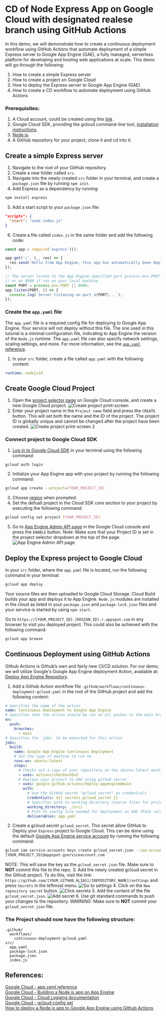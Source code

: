# CD of Node Express App on Google Cloud with designated realese branch using GitHub Actions

In this demo, we will demonstrate how to create a continuous deployment workflow using GitHub Actions that automate deployment of a simple Express server to Google App Engine (GAE), a fully managed, serverless platform for developing and hosting web applications at scale. This demo will go through the following:
1. How to create a simple Express server
2. How to create a project on Google Cloud
3. How to deploy the Express server to Google App Engine (GAE)
4. How to create a CD workflow to automate deployment using GitHub Actions

### Prerequisites:
1. A Cloud account, could be created using this [link](https://console.cloud.google.com/freetrial?_ga=2.23823484.712324435.1617348446-1668699610.1617348446) .
2. Google Cloud SDK, providing the gcloud command-line tool, [installation instructions](https://cloud.google.com/sdk/docs/install).
3. [Node.js](https://nodejs.org/en/).
4. A GitHub repository for your project, clone it and cd into it.

## Create a simple Express server

1. Navigate to the root of your GitHub repository.
2. Create a new folder called `src`.
3. Navigate into the newly created `src` folder in your terminal, and create a `package.json` file by running `npm init`.
4. Add Express as a dependency by running:
```js
npm install express
```
5. Add a start script to your `package.json` file:
```json
"scripts": {
  "start": "node index.js"
}
```
6. Create a file called `index.js` in the same folder and add the following code:
```js
const app = require('express')();

app.get('/', (_, res) => {
  res.send('Hello from App Engine, this app has automatically been deployed with GitHub!');
});

// The server listen to the App Engine-specified port process.env.PORT
// or on 8080 if run on your local machine.
const PORT = process.env.PORT || 8080;
app.listen(PORT, () => {
  console.log(`Server listening on port ${PORT}...`);
});
```

### Create the `app.yaml` file
The `app.yaml` file is a required config file for deploying to Google App Engine. Your service will not deploy without this file. The one used in this tutorial is a minimal configuration file, indicating to App Engine the version of the `Node.js` runtime. The `app.yaml` file can also specify network settings, scaling settings, and more. For more information, see the [`app.yaml` reference](https://cloud.google.com/appengine/docs/standard/nodejs/config/appref).

1. In your `src` folder, create a file called `app.yaml` with the following content:
```yaml
runtime: nodejs14
```


## Create Google Cloud Project
1. Open the [project selector page](https://console.cloud.google.com/projectselector2/home/dashboard) on Google Cloud console, and create a new Google Cloud project.
![Create project print-screen](./assets/create-project.png)
2. Enter your project name in the `Project name` field and press the `CREATE` button. This will set both the name and the ID of the project. The project ID is globally unique and cannot be changed after the project have been created.
![Create project print-screen 2](./assets/create-project2.png)


### Connect project to Google Cloud SDK
1. [Log in to Google Cloud SDK](https://cloud.google.com/sdk/docs/authorizing) in your terminal using the following command:
```bash
gcloud auth login
```
2. Initialize your App Engine app with your project by running the following command:
```bash
gcloud app create --project=[YOUR_PROJECT_ID]
```
3. Choose [region](https://cloud.google.com/compute/docs/regions-zones) when prompted.
4. Set the defualt project in the Cloud SDK core section to your project by executing the following command:
```bash
gcloud config set project [YOUR_PROJECT_ID]
```
5. Go to [App Engine Admin API page](https://console.cloud.google.com/apis/library/appengine.googleapis.com) in the Google Cloud console and press the `ENABLE` button. Note: Make sure that your Project ID is set in the project selector dropdown at the top of the page.
![App Engine Admin API page](./assets/enable-api.png)

## Deploy the Express project to Google Cloud
In your `src` folder, where the `app.yaml` file is located, run the following command in your terminal:

```bash
gcloud app deploy
```
Your source files are then uploaded to Google Cloud Storage. Cloud Build builds your app and deploys it to App Engine. `Node.js` modules are installed in the cloud as listed in your `package.json` and `package-lock.json` files and your service is started by using `npm start`.


Go to `https://[YOUR_PROJECT_ID].[REGION_ID].r.appspot.com` in any browser to visit you deployed project. This could also be achieved with the following command:
```bash
gcloud app browse
```


## Continuous Deployment using GitHub Actions
Github Actions is Github’s own and fairly new CI/CD solution. For our demo, we will utilize Google's Google App Engine deployment Action, available at: [Deploy App Engine Repository](https://github.com/google-github-actions/deploy-appengine).

1. Add a Github Action workflow file `.github/workflows/continuous-deployment-gcloud.yaml` in the root of the GitHub project and add the following content:
```yaml
# Specifies the name of the action
name: Continuous Deployment to Google App Engine
# Specifies that the action should be ran on all pushes to the main branch
on:
  push:
    branches:
      - main
# Specifies the `jobs` to be executed for this action
jobs:
  build:
    name: Google App Engine Continuous Deployment
    # Set the type of machine to run on
    runs-on: ubuntu-latest
    steps:
      # Checks out a copy of your repository on the ubuntu-latest machine
      - uses: actions/checkout@v2
      # Deploys your project to GAE using github secret 
      - uses: google-github-actions/deploy-appengine@main
        with:
          # Use the GitHub secret "gcloud_secret" as credentials
          credentials: ${{ secrets.gcloud_secret }}
          # Specifies path to working directory (source files for project)
          working_directory: ./src/
          # Path to config file needed for deployment on GAE (Path relative to working directory)
          deliverables: app.yaml
```
2. Create a gcloud secret `gcloud_secret`. This secret allow GitHub to Deploy your `Express` project to Google Cloud. This can be done using the default [Google App Engine service account](https://github.com/google-github-actions/deploy-cloud-functions) by running the following command:  
```bash
gcloud iam service-accounts keys create gcloud_secret.json --iam-account 
[YOUR_PROJECT_ID]@appspot.gserviceaccount.com
```
NOTE: This will save the key as the `gcloud_secret.json` file. Make sure to **NOT** commit this file to the repo.
3. Add the newly created gcloud secret in the Github project. To do this, visit the link: `https://github.com/[YOUR_GITHUB_ALIAS]/[REPOSITORY_NAME]/settings` and press `Secrets` in the leftmost menu.
![Go to settings](./assets/gcloud-secret1.png)
4. Click on the `New repository secret` button.
![Click secrets](./assets/gcloud-secret2.png)
5. Add the content of the file `gcloud_secret.json`.
![Add secret](./assets/gcloud-secret3.png)
6. Use git standard commands to push your changes to the repository. WARNING: Make sure to **NOT** commit your `gcloud_secret.json` file.

### The Project should now have the following structure: 
```
.github/
  workflows/
    continuous-deployment-gcloud.yaml
src/
  app.yaml
  package-lock.json
  package.json
  index.js
```


## References:
[Google Cloud - app.yaml reference](https://cloud.google.com/appengine/docs/standard/nodejs/config/appref)  
[Google Cloud - Building a Node.js app on App Engine](https://cloud.google.com/appengine/docs/standard/nodejs/building-app/creating-project)  
[Google Cloud - Cloud Logging documentation](https://cloud.google.com/logging/docs/view/overview)  
[Google Cloud - gcloud config set](https://cloud.google.com/sdk/gcloud/reference/config/set)  
[How to deploy a Node.js app to Google App Engine using Github Actions](https://tomekkolasa.com/how-to-deploy-node-js-app-to-google-app-engine-using-github-actions?fbclid=IwAR0yrWJUW3hfvjEzZA3InR2VOIb8b0gqlC9kWOweSf2aEhJlu4kZjm_cVwA)

